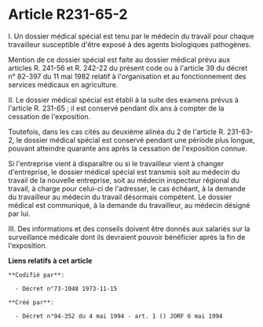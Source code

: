 # Article R231-65-2

I.  Un dossier médical spécial est tenu par le médecin du travail pour chaque travailleur susceptible d'être exposé à des
agents biologiques pathogènes.

Mention de ce dossier spécial est faite au dossier médical prévu aux articles R. 241-56 et R. 242-22 du présent code ou à
l'article 39 du décret n° 82-397 du 11 mai 1982 relatif à l'organisation et au fonctionnement des services médicaux en
agriculture.

II.  Le dossier médical spécial est établi à la suite des examens prévus à l'article R. 231-65 ; il est conservé pendant dix
ans à compter de la cessation de l'exposition.

Toutefois, dans les cas cités au deuxième alinéa du 2 de l'article R. 231-63-2, le dossier médical spécial est conservé
pendant une période plus longue, pouvant atteindre quarante ans après la cessation de l'exposition connue.

Si l'entreprise vient à disparaître ou si le travailleur vient à changer d'entreprise, le dossier médical spécial est
transmis soit au médecin du travail de la nouvelle entreprise, soit au médecin inspecteur régional du travail, à charge pour
celui-ci de l'adresser, le cas échéant, à la demande du travailleur au médecin du travail désormais compétent. Le dossier
médical est communiqué, à la demande du travailleur, au médecin désigné par lui.

III.  Des informations et des conseils doivent être donnés aux salariés sur la surveillance médicale dont ils devraient
pouvoir bénéficier après la fin de l'exposition.

**Liens relatifs à cet article**

	**Codifié par**:

	  - Décret n°73-1048 1973-11-15

	**Créé par**:

	  - Décret n°94-352 du 4 mai 1994 - art. 1 () JORF 6 mai 1994
